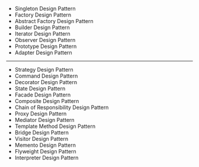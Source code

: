 - Singleton Design Pattern
- Factory Design Pattern
- Abstract Factory Design Pattern
- Builder Design Pattern
- Iterator Design Pattern
- Observer Design Pattern
- Prototype Design Pattern
- Adapter Design Pattern
--------------------------------------------------------------
- Strategy Design Pattern
- Command Design Pattern
- Decorator Design Pattern
- State Design Pattern
- Facade Design Pattern
- Composite Design Pattern
- Chain of Responsibility Design Pattern
- Proxy Design Pattern
- Mediator Design Pattern
- Template Method Design Pattern
- Bridge Design Pattern
- Visitor Design Pattern
- Memento Design Pattern
- Flyweight Design Pattern
- Interpreter Design Pattern
